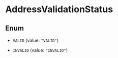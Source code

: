 

# AddressValidationStatus

## Enum


* `VALID` (value: `"VALID"`)

* `INVALID` (value: `"INVALID"`)



